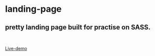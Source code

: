 # landing-page

<h2>pretty landing page built for practise on SASS.</h2>

<br/>

<a href="https://landing-page-abdo.netlify.app/">Live-demo</a>
